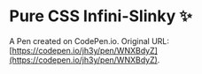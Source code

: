 # Pure CSS Infini-Slinky ✨

A Pen created on CodePen.io. Original URL: [https://codepen.io/jh3y/pen/WNXBdyZ](https://codepen.io/jh3y/pen/WNXBdyZ).

